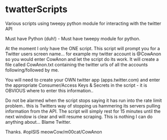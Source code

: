 # twatterScripts
Various scripts using tweepy python module for interacting with the twitter API

Must have Python (duh!) - Must have tweepy module for python.

At the moment I only have the ONE script. This script will prompt you for a Twitter users screen name... for example my twitter account is @CowAnon so you would enter CowAnon and let the script do its work. It will create a file called CowAnon.txt containing the twitter urls of all the accounts following/followed by me.

You will need to create your OWN twitter app (apps.twitter.com) and enter the appropriate Consumer/Access Keys & Secrets in the script - it is OBVIOUS where to enter this information..

Do not be alarmed when the script stops saying it has run into the rate limit problem.. this is Twitters way of stopping us hammering its servers pulling information from the API. The script will simply rest for 15 minutes until the next window is clear and will resume scraping. This is nothing I can do anything about... Blame Twitter.

Thanks. #opISIS
meowCow/m00cat/CowAnon
